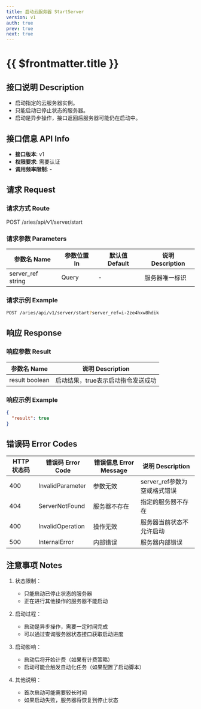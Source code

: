 ```yaml
---
title: 启动云服务器 StartServer
version: v1
auth: true
prev: true
next: true
---
```


# {{ $frontmatter.title }}

## 接口说明 Description

- 启动指定的云服务器实例。
- 只能启动已停止状态的服务器。
- 启动是异步操作，接口返回后服务器可能仍在启动中。

## 接口信息 API Info

- **接口版本**: v1
- **权限要求**: 需要认证
- **调用频率限制**: -

## 请求 Request

### 请求方式 Route

<div class="route">
  <span class="route-method" data-method="post">POST</span>
  <span class="route-path">/aries/api/v1/server/start</span>
</div>

### 请求参数 Parameters

| 参数名 Name | 参数位置 In | 默认值 Default | 说明 Description |
| --- | --- | --- | --- |
| <span class="param-name required">server_ref</span> <span class="type-string">string</span> | Query | - | 服务器唯一标识 |

### 请求示例 Example

```bash
POST /aries/api/v1/server/start?server_ref=i-2ze4hxw8hdik
```

## 响应 Response

### 响应参数 Result

| 参数名 Name | 说明 Description |
| --- | --- |
| <span class="param-name">result</span> <span class="type-boolean">boolean</span> | 启动结果，true表示启动指令发送成功 |

### 响应示例 Example

```json
{
  "result": true
}
```

## 错误码 Error Codes

| HTTP 状态码 | 错误码 Error Code | 错误信息 Error Message | 说明 Description |
| --- | --- | --- | --- |
| 400 | InvalidParameter | 参数无效 | server_ref参数为空或格式错误 |
| 404 | ServerNotFound | 服务器不存在 | 指定的服务器不存在 |
| 400 | InvalidOperation | 操作无效 | 服务器当前状态不允许启动 |
| 500 | InternalError | 内部错误 | 服务器内部错误 |

## 注意事项 Notes

1. 状态限制：
   - 只能启动已停止状态的服务器
   - 正在进行其他操作的服务器不能启动

2. 启动过程：
   - 启动是异步操作，需要一定时间完成
   - 可以通过查询服务器状态接口获取启动进度

3. 启动影响：
   - 启动后将开始计费（如果有计费策略）
   - 启动可能会触发自动化任务（如果配置了启动脚本）

4. 其他说明：
   - 首次启动可能需要较长时间
   - 如果启动失败，服务器将恢复到停止状态 